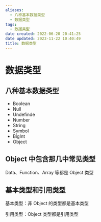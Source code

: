 ```yaml
---
aliases:
  - 八种基本数据类型
  - 数据类型
tags:
  - 数据类型
date created: 2022-06-20 20:41:25
date updated: 2023-11-22 10:40:49
title: 数据类型
---
```


# 数据类型

## 八种基本数据类型

- Boolean
- Null
- Undefinde
- Number
- String
- Symbol
- BigInt
- Object

## Object 中包含那几中常见类型

Data、Function、Array 等都是 Object 类型

## 基本类型和引用类型

基本类型：非 Object 的类型都是基本类型

引用类型：Object 类型都是引用类型
